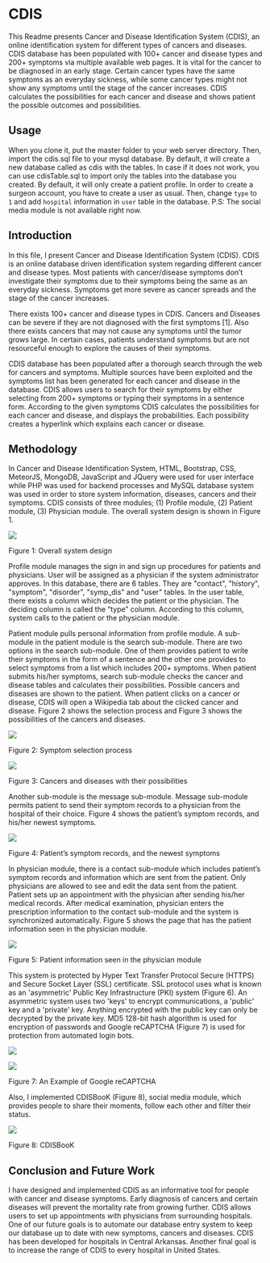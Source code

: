 # CDIS

This Readme presents Cancer and Disease Identification System (CDIS), an online identification system for different types of cancers and diseases. CDIS database has been populated with 100+ cancer and disease types and 200+ symptoms via multiple available web pages. It is vital for the cancer to be diagnosed in an early stage. Certain cancer types have the same symptoms as an everyday sickness, while some cancer types might not show any symptoms until the stage of the cancer increases. CDIS calculates the possibilities for each cancer and disease and shows patient the possible outcomes and possibilities. 

## Usage

When you clone it, put the master folder to your web server directory. Then, import the cdis.sql file to your mysql database. By default, it will create a new database called as cdis with the tables. In case if it does not work, you can use cdisTable.sql to import only the tables into the database you created. By default, it will only create a patient profile. In order to create a surgeon account, you have to create a user as usual. Then, change `type` to `1` and add `hospital` information in `user` table in the database. P.S: The social media module is not available right now.

## Introduction

In this file, I present Cancer and Disease Identification System (CDIS). CDIS is an online database driven identification system regarding different cancer and disease types. Most patients with cancer/disease symptoms don’t investigate their symptoms due to their symptoms being the same as an everyday sickness. Symptoms get more severe as cancer spreads and the stage of the cancer increases. 

There exists 100+ cancer and disease types in CDIS. Cancers and Diseases can be severe if they are not diagnosed with the first symptoms [1]. Also there exists cancers that may not cause any symptoms until the tumor grows large. In certain cases, patients understand symptoms but are not resourceful enough to explore the causes of their symptoms.

CDIS database has been populated after a thorough search through the web for cancers and symptoms. Multiple sources have been exploited and the symptoms list has been generated for each cancer and disease in the database. CDIS allows users to search for their symptoms by either selecting from 200+ symptoms or typing their symptoms in a sentence form. According to the given symptoms CDIS calculates the possibilities for each cancer and disease, and displays the probabilities. Each possibility creates a hyperlink which explains each cancer or disease. 

## Methodology

In Cancer and Disease Identification System, HTML, Bootstrap, CSS, MeteorJS, MongoDB, JavaScript and JQuery were used for user interface while PHP was used for backend processes and MySQL database system was used in order to store system information, diseases, cancers and their symptoms. CDIS consists of three modules; (1) Profile module, (2) Patient module, (3) Physician module. The overall system design is shown in Figure 1.

![](img/Picture1.png)

Figure 1: Overall system design

Profile module manages the sign in and sign up procedures for patients and physicians. User will be assigned as a physician if the system administrator approves. In this database, there are 6 tables. They are "contact", "history", "symptom", "disorder", "symp_dis" and "user" tables. In the user table, there exists a column which decides the patient or the physician. The deciding column is called the “type” column. According to this column, system calls to the patient or the physician module.

Patient module pulls personal information from profile module. A sub-module in the patient module is the search sub-module. There are two options in the search sub-module. One of them provides patient to write their symptoms in the form of a sentence and the other one provides to select symptoms from a list which includes 200+ symptoms. When patient submits his/her symptoms, search sub-module checks the cancer and disease tables and calculates their possibilities. Possible cancers and diseases are shown to the patient. When patient clicks on a cancer or disease, CDIS will open a Wikipedia tab about the clicked cancer and disease. Figure 2 shows the selection process and Figure 3 shows the possibilities of the cancers and diseases.

![](img/Picture2.png)

Figure 2: Symptom selection process

![](img/Picture3.png)

Figure 3: Cancers and diseases with their possibilities

Another sub-module is the message sub-module. Message sub-module permits patient to send their symptom records to a physician from the hospital of their choice. Figure 4 shows the patient’s symptom records, and his/her newest symptoms.

![](img/Picture4.png)

Figure 4: Patient’s symptom records, and the newest symptoms

In physician module, there is a contact sub-module which includes patient’s symptom records and information which are sent from the patient. Only physicians are allowed to see and edit the data sent from the patient. Patient sets up an appointment with the physician after sending his/her medical records. After medical examination, physician enters the prescription information to the contact sub-module and the system is synchronized automatically. Figure 5 shows the page that has the patient information seen in the physician module.

![](img/Picture5.png) 

Figure 5: Patient information seen in the physician module

This system is protected by Hyper Text Transfer Protocol Secure (HTTPS) and Secure Socket Layer (SSL) certificate. SSL protocol uses what is known as an 'asymmetric' Public Key Infrastructure (PKI) system (Figure 6). An asymmetric system uses two 'keys' to encrypt communications, a 'public' key and a 'private' key. Anything encrypted with the public key can only be decrypted by the private key. MD5 128-bit hash algorithm is used for encryption of passwords and Google reCAPTCHA (Figure 7) is used for protection from automated login bots.

![](img/Picture6.png)

![](img/Picture7.png)

Figure 7: An Example of Google reCAPTCHA

Also, I implemented CDISBooK (Figure 8), social media module, which provides people to share their moments, follow each other and filter their status.

![](img/Picture8.png)

Figure 8: CDISBooK

## Conclusion and Future Work

I have designed and implemented CDIS as an informative tool for people with cancer and disease symptoms. Early diagnosis of cancers and certain diseases will prevent the mortality rate from growing further. CDIS allows users to set up appointments with physicians from surrounding hospitals. One of our future goals is to automate our database entry system to keep our database up to date with new symptoms, cancers and diseases. CDIS has been developed for hospitals in Central Arkansas. Another final goal is to increase the range of CDIS to every hospital in United States.
